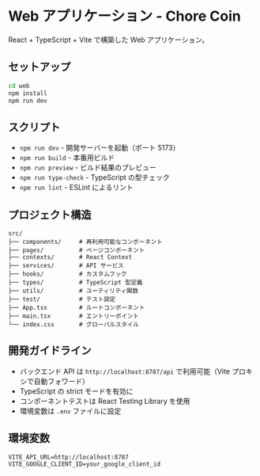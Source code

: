 # Web アプリケーション - Chore Coin

React + TypeScript + Vite で構築した Web アプリケーション。

## セットアップ

```bash
cd web
npm install
npm run dev
```

## スクリプト

- `npm run dev` - 開発サーバーを起動（ポート 5173）
- `npm run build` - 本番用ビルド
- `npm run preview` - ビルド結果のプレビュー
- `npm run type-check` - TypeScript の型チェック
- `npm run lint` - ESLint によるリント

## プロジェクト構造

```
src/
├── components/     # 再利用可能なコンポーネント
├── pages/          # ページコンポーネント
├── contexts/       # React Context
├── services/       # API サービス
├── hooks/          # カスタムフック
├── types/          # TypeScript 型定義
├── utils/          # ユーティリティ関数
├── test/           # テスト設定
├── App.tsx         # ルートコンポーネント
├── main.tsx        # エントリーポイント
└── index.css       # グローバルスタイル
```

## 開発ガイドライン

- バックエンド API は `http://localhost:8787/api` で利用可能（Vite プロキシで自動フォワード）
- TypeScript の strict モードを有効に
- コンポーネントテストは React Testing Library を使用
- 環境変数は `.env` ファイルに設定

## 環境変数

```
VITE_API_URL=http://localhost:8787
VITE_GOOGLE_CLIENT_ID=your_google_client_id
```
